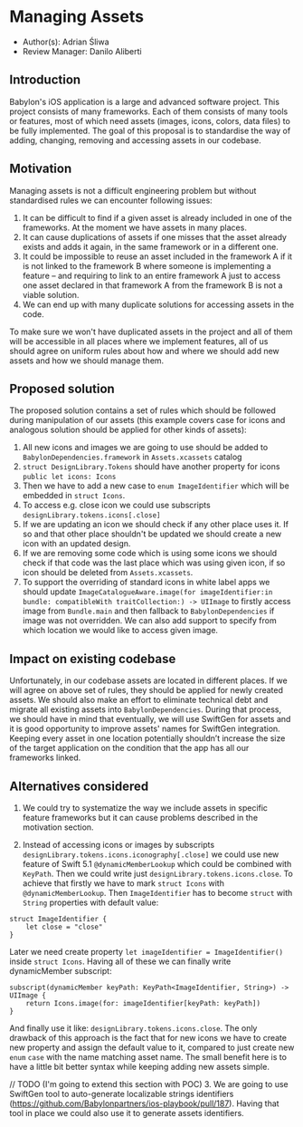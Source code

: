 
# Managing Assets

* Author(s): Adrian Śliwa
* Review Manager: Danilo Aliberti

## Introduction

Babylon's iOS application is a large and advanced software project. This project consists of many frameworks. Each of them consists of many tools or features, most of which need assets (images, icons, colors, data files) to be fully implemented. The goal of this proposal is to standardise the way of adding, changing, removing and accessing assets in our codebase.

## Motivation

Managing assets is not a difficult engineering problem but without standardised rules we can encounter following issues:
1. It can be difficult to find if a given asset is already included in one of the frameworks. At the moment we have assets in many places.
2. It can cause duplications of assets if one misses that the asset already exists and adds it again, in the same framework or in a different one.
3. It could be impossible to reuse an asset included in the framework A if it is not linked to the framework B where someone is implementing a feature – and requiring to link to an entire framework A just to access one asset declared in that framework A from the framework B is not a viable solution.
4. We can end up with many duplicate solutions for accessing assets in the code.

To make sure we won't have duplicated assets in the project and all of them will be accessible in all places where we implement features, all of us should agree on uniform rules about how and where we should add new assets and how we should manage them.


## Proposed solution

The proposed solution contains a set of rules which should be followed during manipulation of our assets (this example covers case for icons and analogous solution should be applied for other kinds of assets):
1. All new icons and images we are going to use should be added to `BabylonDependencies.framework` in `Assets.xcassets` catalog 
2. `struct DesignLibrary.Tokens` should have another property for icons `public let icons: Icons`
3. Then we have to add a new case to `enum ImageIdentifier` which will be embedded in `struct Icons`.
4. To access e.g. close icon we could use subscripts `designLibrary.tokens.icons[.close]`
5. If we are updating an icon we should check if any other place uses it. If so and that other place shouldn't be updated we should create a new icon with an updated design.
6. If we are removing some code which is using some icons we should check if that code was the last place which was using given icon, if so icon should be deleted from `Assets.xcassets`.
7. To support the overriding of standard icons in white label apps we should update `ImageCatalogueAware.image(for imageIdentifier:in bundle: compatibleWith traitCollection:) -> UIImage` to firstly access image from `Bundle.main` and then fallback to `BabylonDependencies` if image was not overridden. We can also add support to specify from which location we would like to access given image.

## Impact on existing codebase

Unfortunately, in our codebase assets are located in different places. If we will agree on above set of rules, they should be applied for newly created assets. We should also make an effort to eliminate technical debt and migrate all existing assets into `BabylonDependencies`. During that process, we should have in mind that eventually, we will use SwiftGen for assets and it is good opportunity to improve assets' names for SwiftGen integration. Keeping every asset in one location potentially shouldn’t increase the size of the target application on the condition that the app has all our frameworks linked.

## Alternatives considered

1. We could try to systematize the way we include assets in specific feature frameworks but it can cause problems described in the motivation section.

2. Instead of accessing icons or images by subscripts `designLibrary.tokens.icons.iconography[.close]` we could use new feature of Swift 5.1 `@dynamicMemberLookup` which could be combined with `KeyPath`. Then we could write just `designLibrary.tokens.icons.close`.
To achieve that firstly we have to mark `struct Icons` with `@dynamicMemberLookup`. Then `ImageIdentifier` has to become `struct` with `String` properties with default value:
```
struct ImageIdentifier {
    let close = "close"
}
```
Later we need create property `let imageIdentifier = ImageIdentifier()` inside `struct Icons`. Having all of these we can finally write dynamicMember subscript:
```
subscript(dynamicMember keyPath: KeyPath<ImageIdentifier, String>) -> UIImage {
    return Icons.image(for: imageIdentifier[keyPath: keyPath])
}
```
And finally use it like: `designLibrary.tokens.icons.close`. The only drawback of this approach is the fact that for new icons we have to create new property and assign the default value to it, compared to just create new `enum` `case` with the name matching asset name. The small benefit here is to have a little bit better syntax while keeping adding new assets simple.

// TODO (I'm going to extend this section with POC)
3. We are going to use SwiftGen tool to auto-generate localizable strings identifiers (https://github.com/Babylonpartners/ios-playbook/pull/187). Having that tool in place we could also use it to generate assets identifiers.


